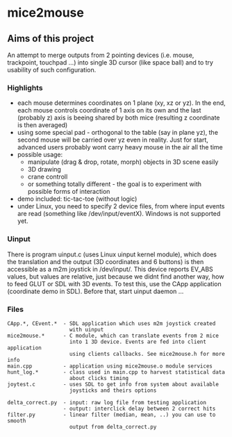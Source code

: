 mice2mouse
==========

Aims of this project
--------------------

An attempt to merge outputs from 2 pointing devices (i.e. mouse,
trackpoint, touchpad ...) into single 3D cursor (like space ball)
and to try usability of such configuration.

### Highlights
* each mouse determines coordinates on 1 plane (xy, xz or yz). In the
  end, each mouse controls coordinate of 1 axis on its own and the last
  (probably z) axis is beeing shared by both mice (resulting z coordinate
  is then averaged)
* using some special pad - orthogonal to the table (say in plane yz),
  the second mouse will be carried over yz even in reality. Just for
  start, advanced users probably wont carry heavy mouse in the air
  all the time
* possible usage:
    * manipulate (drag & drop, rotate, morph) objects in 3D scene easily
    * 3D drawing
    * crane controll
    * or something totally different - the goal is to experiment with
      possible forms of interaction
* demo included: tic-tac-toe (without logic)
* under Linux, you need to specify 2 device files, from where input
  events are read (something like /dev/input/eventX).
  Windows is not supported yet.

### Uinput
There is program uinput.c (uses Linux uinput kernel module), which does
the translation and the output (3D coordinates and 6 buttons) is then
accessible as a m2m joystick in /dev/input/.
This device reports EV\_ABS values, but values are relative, just because
we didnt find another way, how to feed GLUT or SDL with 3D events. To test
this, use the CApp application (coordinate demo in SDL). Before that, start
uinput daemon ...

### Files
    CApp.*, CEvent.*  - SDL application which uses m2m joystick created
                        with uinput
    mice2mouse.*      - C module, which can translate events from 2 mice
                        into 1 3D device. Events are fed into client application
                        using clients callbacks. See mice2mouse.h for more info
    main.cpp          - application using mice2mouse.o module services
    hunt_log.*        - class used in main.cpp to harvest statistical data
                        about clicks timing
    joytest.c         - uses SDL to get info from system about available
                        joysticks and theirs options

    delta_correct.py  - input: raw log file from testing application
                      - output: interclick delay between 2 correct hits
    filter.py         - linear filter (median, mean, ..) you can use to smooth
                        output from delta_correct.py

